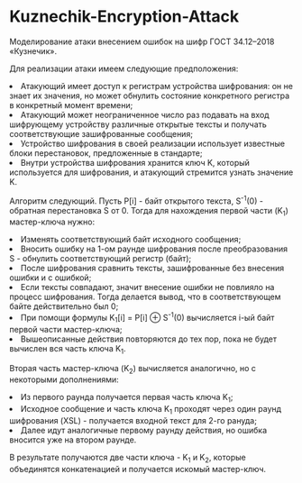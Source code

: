 # Kuznechik-Encryption-Attack
<p>Моделирование атаки внесением ошибок на шифр ГОСТ 34.12–2018 «Кузнечик».</p>
<p>Для реализации атаки имеем следующие предположения:</p>
<li>Атакующий имеет доступ к регистрам устройства шифрования: он не знает их значения, но может обнулить состояние конкретного регистра в конкретный момент времени;
<li>Атакующий может неограниченное число раз подавать на вход шифрующему устройству различные открытые тексты и получать соответствующие зашифрованные сообщения;
<li>Устройство шифрования в своей реализации использует известные блоки перестановок, предложенные в стандарте;
<li>Внутри устройства шифрования хранится ключ K, который используется для шифрования, и атакующий стремится узнать значение K.
<p>Алгоритм следующий. Пусть P[i] - байт открытого текста, S<sup>-1</sup>(0) - обратная перестановка S от 0. Тогда для нахождения первой части (K<sub>1</sub>) мастер-ключа нужно:</p>
<li>Изменять соответствующий байт исходного сообщения;
<li>Вносить ошибку на 1-ом раунде шифрования после преобразования S - обнулить соответствующий регистр (байт);
<li>После шифрования сравнить тексты, зашифрованные без внесения ошибки и с ошибкой;
<li>Если тексты совпадают, значит внесение ошибки не повлияло на процесс шифрования. Тогда делается вывод, что в соответствующем байте действительно был 0;
<li>При помощи формулы K<sub>1</sub>[i] = P[i] ⊕ S<sup>-1</sup>(0) вычисляется i-ый байт первой части мастер-ключа;
<li>Вышеописанные действия повторяются до тех пор, пока не будет вычислен вся часть ключа K<sub>1</sub>.
<p>Вторая часть мастер-ключа (K<sub>2</sub>) вычисляется аналогично, но с некоторыми дополнениями:</p> 
<li>Из первого раунда получается первая часть ключа K<sub>1</sub>;
<li>Исходное сообщение и часть ключа K<sub>1</sub> проходят через один раунд шифрования (XSL) - получается входной текст для 2-го рануда;
<li>Далее идут аналогичные первому раунду действия, но ошибка вносится уже на втором раунде.
<p>В результате получаются две части ключа - K<sub>1</sub> и K<sub>2</sub>, которые объединятся конкатенацией и получается искомый мастер-ключ.</p>
